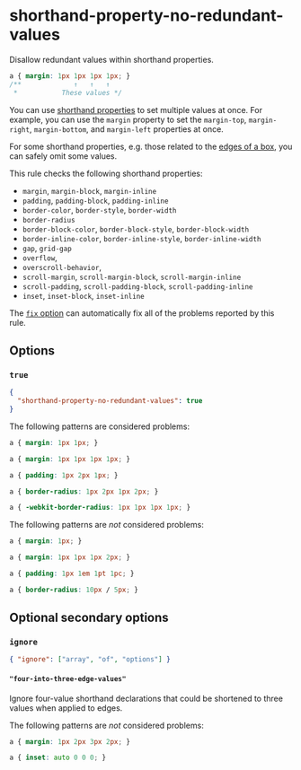 # shorthand-property-no-redundant-values

Disallow redundant values within shorthand properties.

<!-- prettier-ignore -->
```css
a { margin: 1px 1px 1px 1px; }
/**             ↑   ↑   ↑
 *           These values */
```

You can use [shorthand properties](https://developer.mozilla.org/en-US/docs/Web/CSS/Shorthand_properties) to set multiple values at once. For example, you can use the `margin` property to set the `margin-top`, `margin-right`, `margin-bottom`, and `margin-left` properties at once.

For some shorthand properties, e.g. those related to the [edges of a box](https://developer.mozilla.org/en-US/docs/Web/CSS/Shorthand_properties#edges_of_a_box), you can safely omit some values.

This rule checks the following shorthand properties:

- `margin`, `margin-block`, `margin-inline`
- `padding`, `padding-block`, `padding-inline`
- `border-color`, `border-style`, `border-width`
- `border-radius`
- `border-block-color`, `border-block-style`, `border-block-width`
- `border-inline-color`, `border-inline-style`, `border-inline-width`
- `gap`, `grid-gap`
- `overflow`,
- `overscroll-behavior`,
- `scroll-margin`, `scroll-margin-block`, `scroll-margin-inline`
- `scroll-padding`, `scroll-padding-block`, `scroll-padding-inline`
- `inset`, `inset-block`, `inset-inline`

The [`fix` option](../../../docs/user-guide/options.md#fix) can automatically fix all of the problems reported by this rule.

## Options

### `true`

```json
{
  "shorthand-property-no-redundant-values": true
}
```

The following patterns are considered problems:

<!-- prettier-ignore -->
```css
a { margin: 1px 1px; }
```

<!-- prettier-ignore -->
```css
a { margin: 1px 1px 1px 1px; }
```

<!-- prettier-ignore -->
```css
a { padding: 1px 2px 1px; }
```

<!-- prettier-ignore -->
```css
a { border-radius: 1px 2px 1px 2px; }
```

<!-- prettier-ignore -->
```css
a { -webkit-border-radius: 1px 1px 1px 1px; }
```

The following patterns are _not_ considered problems:

<!-- prettier-ignore -->
```css
a { margin: 1px; }
```

<!-- prettier-ignore -->
```css
a { margin: 1px 1px 1px 2px; }
```

<!-- prettier-ignore -->
```css
a { padding: 1px 1em 1pt 1pc; }
```

<!-- prettier-ignore -->
```css
a { border-radius: 10px / 5px; }
```

## Optional secondary options

### `ignore`

```json
{ "ignore": ["array", "of", "options"] }
```

#### `"four-into-three-edge-values"`

Ignore four-value shorthand declarations that could be shortened to three values when applied to edges.

The following patterns are _not_ considered problems:

<!-- prettier-ignore -->
```css
a { margin: 1px 2px 3px 2px; }
```

<!-- prettier-ignore -->
```css
a { inset: auto 0 0 0; }
```
